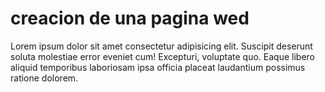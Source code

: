 <!DOCTYPE html>
<html lang="es">
<head>
    <meta charset="UTF-8">
    <meta name="viewport" content="width=device-width, initial-scale=1.0">
    <title></title>
</head>
<body>
    <h1>creacion de una pagina wed</h1>
    <p>Lorem ipsum dolor sit amet consectetur adipisicing elit. Suscipit deserunt soluta molestiae error eveniet cum! Excepturi, voluptate quo. Eaque libero aliquid temporibus laboriosam ipsa officia placeat laudantium possimus ratione dolorem.</p>
</body>
</html>

